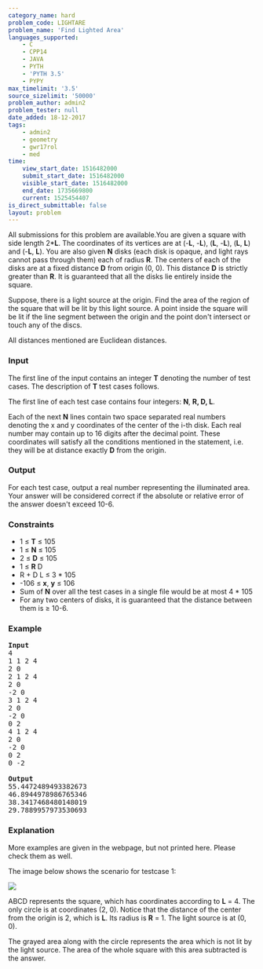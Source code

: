 ```yaml
---
category_name: hard
problem_code: LIGHTARE
problem_name: 'Find Lighted Area'
languages_supported:
    - C
    - CPP14
    - JAVA
    - PYTH
    - 'PYTH 3.5'
    - PYPY
max_timelimit: '3.5'
source_sizelimit: '50000'
problem_author: admin2
problem_tester: null
date_added: 18-12-2017
tags:
    - admin2
    - geometry
    - gwr17rol
    - med
time:
    view_start_date: 1516482000
    submit_start_date: 1516482000
    visible_start_date: 1516482000
    end_date: 1735669800
    current: 1525454407
is_direct_submittable: false
layout: problem
---
```

All submissions for this problem are available.You are given a square with side length 2\***L**. The coordinates of its vertices are at (-**L**, -**L**), (**L**, -**L**), (**L**, **L**) and (-**L**, **L**). You are also given **N** disks (each disk is opaque, and light rays cannot pass through them) each of radius **R**. The centers of each of the disks are at a fixed distance **D** from origin (0, 0). This distance **D** is strictly greater than **R**. It is guaranteed that all the disks lie entirely inside the square.

Suppose, there is a light source at the origin. Find the area of the region of the square that will be lit by this light source. A point inside the square will be lit if the line segment between the origin and the point don't intersect or touch any of the discs.

All distances mentioned are Euclidean distances.

### Input

The first line of the input contains an integer **T** denoting the number of test cases. The description of **T** test cases follows.

The first line of each test case contains four integers: **N**, **R, D, L**.

Each of the next **N** lines contain two space separated real numbers denoting the x and y coordinates of the center of the i-th disk. Each real number may contain up to 16 digits after the decimal point. These coordinates will satisfy all the conditions mentioned in the statement, i.e. they will be at distance exactly **D** from the origin.

### Output

For each test case, output a real number representing the illuminated area. Your answer will be considered correct if the absolute or relative error of the answer doesn't exceed 10-6.

### Constraints

- 1 ≤ **T** ≤ 105
- 1 ≤ **N** ≤ 105
- 2 ≤ **D** ≤ 105
- 1 ≤ **R** D
- R + D L ≤ 3 \* 105
- -106 ≤ **x**, **y** ≤ 106
- Sum of **N** over all the test cases in a single file would be at most 4 \* 105
- For any two centers of disks, it is guaranteed that the distance between them is ≥ 10-6.

### Example

<pre>
<b>Input</b>
4
1 1 2 4
2 0
2 1 2 4
2 0
-2 0
3 1 2 4
2 0
-2 0
0 2
4 1 2 4
2 0
-2 0
0 2
0 -2

<b>Output</b>
55.4472489493382673
46.8944978986765346
38.3417468480148019
29.7889957973530693
</pre>
### Explanation

More examples are given in the webpage, but not printed here. Please check them as well.

The image below shows the scenario for testcase 1:

![](https://codechef_shared.s3.amazonaws.com/download/upload/ACM17GWR/LIGHTARE.png)

ABCD represents the square, which has coordinates according to **L** = 4. The only circle is at coordinates (2, 0). Notice that the distance of the center from the origin is 2, which is **L**. Its radius is **R** = 1. The light source is at (0, 0).

The grayed area along with the circle represents the area which is not lit by the light source. The area of the whole square with this area subtracted is the answer.
